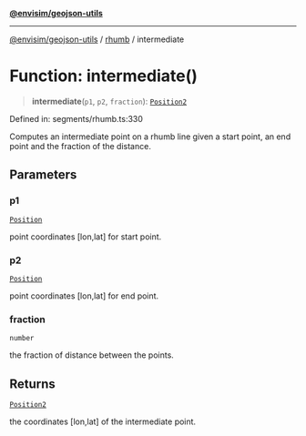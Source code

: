 [**@envisim/geojson-utils**](../../README.md)

---

[@envisim/geojson-utils]() / [rhumb](../README.md) / intermediate

# Function: intermediate()

> **intermediate**(`p1`, `p2`, `fraction`): [`Position2`](../../geojson/type-aliases/Position2.md)

Defined in: segments/rhumb.ts:330

Computes an intermediate point on a rhumb line given a start point,
an end point and the fraction of the distance.

## Parameters

### p1

[`Position`](../../geojson/type-aliases/Position.md)

point coordinates [lon,lat] for start point.

### p2

[`Position`](../../geojson/type-aliases/Position.md)

point coordinates [lon,lat] for end point.

### fraction

`number`

the fraction of distance between the points.

## Returns

[`Position2`](../../geojson/type-aliases/Position2.md)

the coordinates [lon,lat] of the intermediate point.
